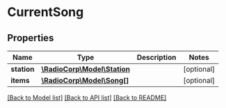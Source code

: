 # CurrentSong

## Properties
Name | Type | Description | Notes
------------ | ------------- | ------------- | -------------
**station** | [**\RadioCorp\Model\Station**](Station.md) |  | [optional] 
**items** | [**\RadioCorp\Model\Song[]**](Song.md) |  | [optional] 

[[Back to Model list]](../README.md#documentation-for-models) [[Back to API list]](../README.md#documentation-for-api-endpoints) [[Back to README]](../README.md)



